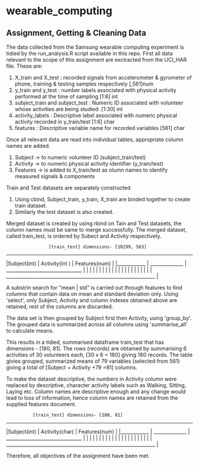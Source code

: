 # wearable_computing
## Assignment, Getting &amp; Cleaning Data
The data collected from the Samsung wearable computing experiment is tidied by the run_analysis.R script available in this repo.
First all data relevant to the scope of this assignment are exctracted from the UCI_HAR file. These are:
1. X_train and X_test : recorded signals from accelerometer & gyrometer of phone, training & testing samples respectively [,561]num
2. y_train and y_test : number labels associated with physical activity performed at the time of sampling [1:6] int 
3. subject_train and subject_test : Numeric ID associated with volunteer whose activities are being studied. [1:30] int
4. activity_labels : Descriptive label associated with numeric physical activity recorded in y_train/test [1:6] char
5. features : Descriptive variable name for recorded variables [561] char

Once all relevant data are read into individual tables, appropriate column names are added.
1. Subject -> to numeric volunteer ID (subject_train/test)
2. Activity -> to numeric physical activity identifier (y_train/test)
3. Features -> is added to X_train/test as olumn names to identify measured signals & components

Train and Test datasets are separately constructed
1. Using cbind, Subject_train, y_train, X_train are binded together to create train dataset.
2. Similarly the test dataset is also created.

Merged dataset is created by using rbind on Tain and Test datasets, the column names must be same to merge successfully.
The merged dataset, called train_test, is ordered by Subect and Activity respectively.

                    [train_test] dimensions- [10299, 563]
 ________________________________________________________________
|Subject(int) | Activity(int ) |              Features(num)       |
|____________ | ______________ | ________________________________ |
|             |                |                                  |
|             |                |                                  |
|             |                |                                  |
|             |                |                                  |
|             |                |                                  |
| _______________________________________________________________ |
        
A substrin search for "mean | std" is carried out through features to find columns that contain data on mean and standard deviation only.
Using 'select', only Subject, Activity and column indexes obtained above are retained, rest of the columns are discarded.

The data set is then grouped by Subject first then Activity, using 'group_by'. The grouped data is summarized across all columns using 'summarise_all' to calculate means. 

This results in a tidied, summarised dataframe train_test that has dimensions - [180, 81].
The rows (records) are obtained by summarising 6 activities of 30 volunteers each, [30 x 6 = 180] giving 180 records.
The table givies grouped, summarized means of 79 variables (selected from 561) giving a total of [Subject + Activity +79 =81] columns.

To make the dataset descriptive, the numbers in Activity column were replaced by descriptive, character activity labels such as Walking, Sitting, Laying etc. Column names are descriptive enough and any change would lead to loss of information, hence column names are retained from the supplied features document.

              [train_test] dimensions- [180, 81]
_________________________________________________________________
|Subject(int) | Activity(char) |              Features(num)       |
|____________ | ______________ | ________________________________ |
|             |                |                                  |
|             |                |                                  |
|             |                |                                  |
|             |                |                                  |
|             |                |                                  |
| _______________________________________________________________ |

Therefore, all objectives of the assignment have been met. 
        
       

